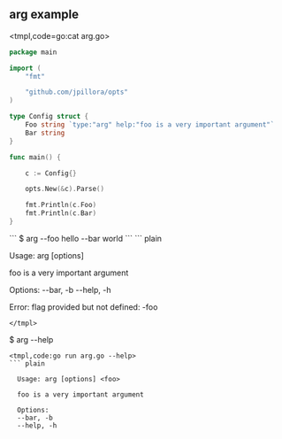 ## arg example

<tmpl,code=go:cat arg.go>
``` go 
package main

import (
	"fmt"

	"github.com/jpillora/opts"
)

type Config struct {
	Foo string `type:"arg" help:"foo is a very important argument"`
	Bar string
}

func main() {

	c := Config{}

	opts.New(&c).Parse()

	fmt.Println(c.Foo)
	fmt.Println(c.Bar)
}
```
</tmpl>
```
$ arg --foo hello --bar world
```
<tmpl,code:go run arg.go --foo hello --bar world>
``` plain 

  Usage: arg [options] <foo>

  foo is a very important argument

  Options:
  --bar, -b
  --help, -h

  Error:
    flag provided but not defined: -foo

```
</tmpl>
```
$ arg --help
```
<tmpl,code:go run arg.go --help>
``` plain 

  Usage: arg [options] <foo>

  foo is a very important argument

  Options:
  --bar, -b
  --help, -h

```
</tmpl>